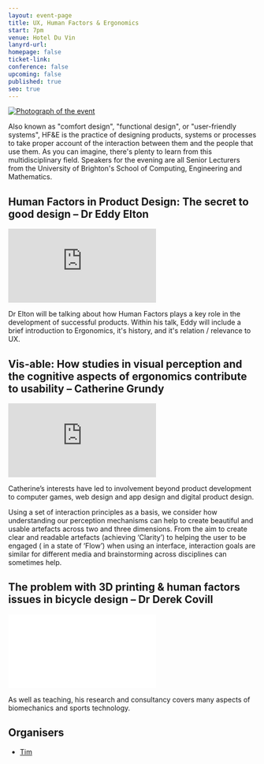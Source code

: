 ```yaml
---
layout: event-page
title: UX, Human Factors & Ergonomics
start: 7pm
venue: Hotel Du Vin
lanyrd-url: 
homepage: false
ticket-link: 
conference: false
upcoming: false
published: true
seo: true
---
```


[<img alt="Photograph of the event" src="/assets/15537580292_fe574d7b1f_o.jpg">](https://www.flickr.com/photos/yandle/15537580292/)

Also known as "comfort design", "functional design", or "user-friendly systems", HF&E is the practice of designing products, systems or processes to take proper account of the interaction between them and the people that use them. As you can imagine, there's plenty to learn from this multidisciplinary field. Speakers for the evening are all Senior Lecturers from the University of Brighton's School of Computing, Engineering and Mathematics.

## Human Factors in Product Design: The secret to good design – Dr Eddy Elton

<div class="responsive-height-limiter"><div class="embed-container hd"><iframe src="https://www.youtube.com/embed/GJZi9ZWvdDM" frameborder="0" scrolling="no" allowfullscreen></iframe></div></div>

Dr Elton will be talking about how Human Factors plays a key role in the development of successful products.  Within his talk, Eddy will include a brief introduction to Ergonomics, it's history, and it's relation / relevance to UX.

## Vis-able: How studies in visual perception and the cognitive aspects of ergonomics contribute to usability – Catherine Grundy

<div class="responsive-height-limiter"><div class="embed-container hd"><iframe src="https://www.youtube.com/embed/yxmgYdrl4lI" frameborder="0" scrolling="no" allowfullscreen></iframe></div></div>

Catherine&#8217;s interests have led to involvement beyond product development to computer games, web design and app design and digital product design.

Using a set of interaction principles as a basis, we consider how understanding our perception mechanisms can help to create beautiful and usable artefacts across two and three dimensions. From the aim to create clear and readable artefacts (achieving ‘Clarity’) to helping the user to be engaged ( in a state of ‘Flow’) when using an interface, interaction goals are similar for different media and brainstorming across disciplines can sometimes help.

## The problem with 3D printing &amp; human factors issues in bicycle design – Dr Derek Covill

<div class="responsive-height-limiter"><div class="embed-container hd"><iframe src="//www.youtube.com/embed/qt2ZDdDizQ8" frameborder="0" scrolling="no" allowfullscreen></iframe></div></div>

As well as teaching, his research and consultancy covers many aspects of biomechanics and sports technology.

## Organisers

- <a href="http://uxbrighton.org.uk/about/#tim">Tim</a>
